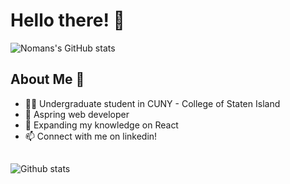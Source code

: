 # Hello there! 👋
![Nomans's GitHub stats](https://github-readme-stats.vercel.app/api?username=nali556&theme=dark&show_icons=true)

## About Me 🥸
- 👨‍🎓 Undergraduate student in CUNY - College of Staten Island
- 🌱 Aspring web developer
- 🔭 Expanding my knowledge on React
- 📫 Connect with me on linkedin! 
##
![Github stats](https://github-readme-stats.vercel.app/api/top-langs/?username=nali556&theme=dark&layout=compact&card_width=445&langs_count=10)
<!--
**nali556/nali556** is a ✨ _special_ ✨ repository because its `README.md` (this file) appears on your GitHub profile.

Here are some ideas to get you started:

- 🔭 I’m currently working on ...

- 👯 I’m looking to collaborate on ...
- 🤔 I’m looking for help with ...
- 💬 Ask me about ...
- 😄 Pronouns: ...
- ⚡ Fun fact: ...
-->
